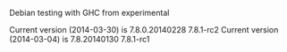 Debian testing with GHC from experimental

Current version (2014-03-30) is 7.8.0.20140228 7.8.1-rc2
Current version (2014-03-04) is 7.8.20140130   7.8.1-rc1

